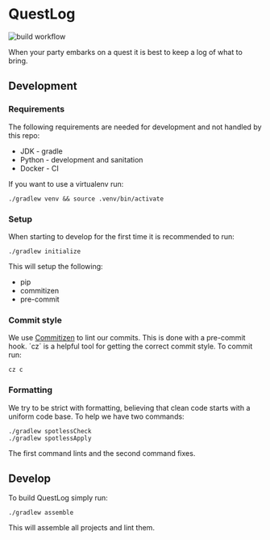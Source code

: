 # QuestLog
![build workflow](https://github.com/owodunni/questlog/actions/workflows/build.yml/badge.svg)

When your party embarks on a quest it is best to keep a log of what to bring.



## Development

### Requirements

The following requirements are needed for development and not handled by this repo:
* JDK - gradle
* Python - development and sanitation
* Docker - CI

If you want to use a virtualenv run:

```
./gradlew venv && source .venv/bin/activate
```

### Setup

When starting to develop for the first time it is recommended to run:

```
./gradlew initialize
```

This will setup the following:

* pip
* commitizen
* pre-commit

### Commit style

We use [Commitizen](https://commitizen-tools.github.io/commitizen/) to lint our commits.
This is done with a pre-commit hook. ´cz´ is a helpful tool for getting the correct
commit style. To commit run:

```
cz c
```

### Formatting

We try to be strict with formatting, believing that clean code starts with a
uniform code base. To help we have two commands:

```
./gradlew spotlessCheck
./gradlew spotlessApply
```

The first command lints and the second command fixes.

## Develop

To build QuestLog simply run:

```
./gradlew assemble
```

This will assemble all projects and lint them.
